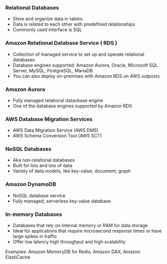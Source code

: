### Relational Databases

* Store and organize data in tables.
* Data is related to each other with predefined relationships
* Commonly used interface is SQL

### Amazon Relational Database Service ( RDS )

* Collection of managed service to set up and operate relational databases
* Database engines supported: Amazon Aurora, Oracle, Microsoft SQL Server, MySQL, PostgreSQL, MariaDB
* You can also deploy on-premises with Amazon RDS on AWS outposts

### Amazon Aurora

* Fully managed relational datavbase engine
* One of the database engines supported by Amazon RDS

### AWS Database Migration Services

* AWS Data Migration Service (AWS DMS)
* AWS Schema Conversion Tool (AWS SCT)

### NoSQL Databases 

* Aka non-relational databases
* Built for lots and lots of data
* Variety of data models, like key-value, document, graph

### Amazon DynamoDB

* NoSQL database service
* Fully managed, serverless key-value database

### In-memory Databases

* Databases that rely on internal memory or RAM for data storage
* Ideal for applications that require microsecond response times or have large spikes in traffic
* Offer low latency high throughput and high scalability

Examples: Amazon MemoryDB for Redis, Amazon DAX, Amazon ElastiCache
